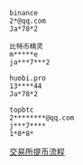 ```
binance
2*@qq.com
Ja*78*2
 
比特币精灵
m*****e
ja***7***2

huobi.pro
13****44
Ja*78*2

topbtc
2********@qq.com
j***7****
1*0*8*
```

[交易所提币流程](https://pan.baidu.com/s/1r6bMNrxxqekxerACNwmuUw)

